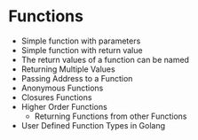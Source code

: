 # Functions

- Simple function with parameters
- Simple function with return value
- The return values of a function can be named
- Returning Multiple Values
- Passing Address to a Function
- Anonymous Functions
- Closures Functions
- Higher Order Functions
  - Returning Functions from other Functions
- User Defined Function Types in Golang
